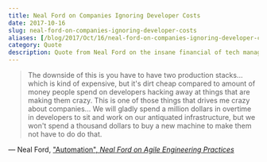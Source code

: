 ```yaml
---
title: Neal Ford on Companies Ignoring Developer Costs
date: 2017-10-16
slug: neal-ford-on-companies-ignoring-developer-costs
aliases: [/blog/2017/Oct/16/neal-ford-on-companies-ignoring-developer-costs/]
category: Quote
description: Quote from Neal Ford on the insane financial of tech management.
---
```


> The downside of this is you have to have two production stacks... which is kind of expensive, but it's dirt cheap compared to amount of money people spend on developers hacking away at things that are making them crazy. This is one of those things that drives me crazy about companies... We will gladly spend a million dollars in overtime in developers to sit and work on our antiquated infrastructure, but we won't spend a thousand dollars to buy a new machine to make them not have to do do that.

— Neal Ford, ["Automation", _Neal Ford on Agile Engineering Practices_](http://shop.oreilly.com/product/0636920020271.do)
